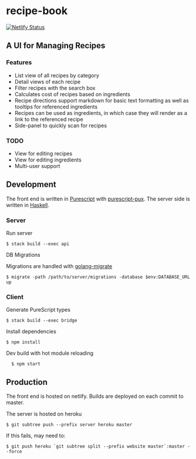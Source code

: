 # recipe-book

[![Netlify Status](https://api.netlify.com/api/v1/badges/630061e6-1346-42c6-92cb-91891e2e1f03/deploy-status)](https://app.netlify.com/sites/myrecipebook/deploys)

## A UI for Managing Recipes

### Features

* List view of all recipes by category
* Detail views of each recipe
* Filter recipes with the search box
* Calculates cost of recipes based on ingredients
* Recipe directions support markdown for basic text formatting as well as tooltips for referenced ingredients
* Recipes can be used as ingredients, in which case they will render as a link to the referenced recipe
* Side-panel to quickly scan for recipes

### TODO

* View for editing recipes
* View for editing ingredients
* Multi-user support

## Development

The front end is written in [Purescript](http://www.purescript.org/) with [purescript-pux](http://purescript-pux.org/).  The server side is written in [Haskell](https://www.haskell.org/).

### Server

Run server

    $ stack build --exec api

DB Migrations

Migrations are handled with [golang-migrate](https://github.com/golang-migrate/migrate)

    $ migrate -path /path/to/server/migrations -database $env:DATABASE_URL up

### Client

Generate PureScript types

    $ stack build --exec bridge

Install dependencies

    $ npm install

Dev build with hot module reloading

      $ npm start

## Production

The front end is hosted on netlify.  Builds are deployed on each commit to master.

The server is hosted on heroku

    $ git subtree push --prefix server heroku master

If this fails, may need to:

    $ git push heroku `git subtree split --prefix website master`:master --force
